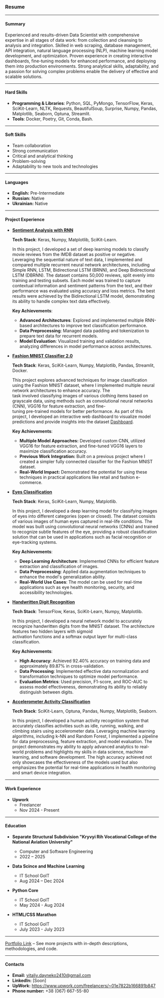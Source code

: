 ### **Resume**

---

#### **Summary**

Experienced and results-driven Data Scientist with comprehensive expertise in all stages of data work: from collection and cleansing to analysis and integration. Skilled in web scraping, database management, API integration, natural language processing (NLP), machine learning model development, and optimization. Proven experience in creating interactive dashboards, fine-tuning models for enhanced performance, and deploying them into production environments. Strong analytical skills, adaptability, and a passion for solving complex problems enable the delivery of effective and scalable solutions.
  
---

#### **Hard Skills**
- **Programming & Libraries**: Python, SQL, PyMongo, TensorFlow, Keras, SciKit-Learn, NLTK, Requests, BeautifulSoup, Surprise, Numpy, Pandas, Matplotlib, Seaborn, Optuna, Streamlit.
- **Tools**: Docker, Poetry, Git, Conda, Bash.

---

#### **Soft Skills**
- Team collaboration
- Strong communication
- Critical and analytical thinking
- Problem-solving
- Adaptability to new tools and technologies

---

#### **Languages**
 
-  **English:** Pre-Intermediate
-  **Russian:** Native 
-  **Ukrainian:** Native

---

#### **Project Experience**

- [**Sentiment Analysis with RNN**](https://github.com/data-tamer2410/ds-sentiment-analysis-with-rnn)

  **Tech Stack**: Keras, Numpy, Matplotlib, SciKit-Learn.

  In this project, I developed a set of deep learning models to classify movie reviews from the IMDB dataset as positive or negative. Leveraging the sequential nature of text data, I 
  implemented and compared multiple recurrent neural network architectures, including Simple RNN, LSTM, Bidirectional LSTM (BRNN), and Deep Bidirectional LSTM (DBRNN). The dataset 
  contains 50,000 reviews, split evenly into training and testing subsets. Each model was trained to capture contextual information and sentiment patterns from the text, and their 
  performance was evaluated using accuracy and loss metrics. The best results were achieved by the Bidirectional LSTM model, demonstrating its ability to handle complex text data 
  effectively.

  **Key Achievements**:
  - **Advanced Architectures**: Explored and implemented multiple RNN-based architectures to improve text classification performance.  
  - **Data Preprocessing**: Managed data padding and tokenization to prepare text data for recurrent models.  
  - **Model Evaluation**: Visualized training and validation results, analyzing differences in model performance across architectures.


- [**Fashion MNIST Classifier 2.0**](https://github.com/data-tamer2410/ds-fashion-mnist-classifier-2.0)

  **Tech Stack**: Keras, SciKit-Learn, Numpy, Matplotlib, Pandas, Streamlit, Docker.
   
  This project explores advanced techniques for image classification using the Fashion MNIST dataset, where I implemented multiple neural network architectures to enhance accuracy. The  
  task involved classifying images of various clothing items based on grayscale data, using methods such as convolutional neural networks (CNN), VGG16 for feature extraction, and fine-  
  tuning pre-trained models for better performance. As part of this project, I developed an interactive web dashboard to visualize model predictions and provide insights into the 
  dataset [Dashboard](https://ds-fashion-mnist-classifier-2-0.onrender.com). 

  **Key Achievements**:
  - **Multiple Model Approaches:** Developed custom CNN, utilized VGG16 for feature extraction, and fine-tuned VGG16 layers to maximize classification accuracy.  
  - **Previous Work Integration:** Built on a previous project where I created a simpler fully connected classifier for the Fashion MNIST dataset.  
  - **Real-World Impact:** Demonstrated the potential for using these techniques in practical applications like retail and fashion e-commerce. 

- [**Eyes Classification**](https://github.com/data-tamer2410/ds-eyes-classification)

  **Tech Stack**: Keras, SciKit-Learn, Numpy, Matplotlib.
   
  In this project, I developed a deep learning model for classifying images of eyes into different categories (open or closed). The dataset consists of various images of human eyes 
  captured in real-life conditions. The model was built using convolutional neural networks (CNNs) and trained to recognize subtle features of the eye, providing a robust classification 
  solution that can be used in applications such as facial recognition or eye-tracking systems.

  **Key Achievements**:
  - **Deep Learning Architecture**: Implemented CNNs for efficient feature extraction and classification of images.
  - **Data Preprocessing**: Applied data augmentation techniques to enhance the model's generalization ability.
  - **Real-World Use Cases**: The model can be used for real-time applications such as eye health monitoring, security, and accessibility technologies.

- [**Handwritten Digit Recognition**](https://github.com/data-tamer2410/ds-handwritten-digit-recognition)

  **Tech Stack**: TensorFlow, Keras, SciKit-Learn, Numpy, Matplotlib.

  In this project, I developed a neural network model to accurately recognize handwritten digits from the MNIST dataset. The architecture features two hidden layers with sigmoid   
  activation functions and a softmax output layer for multi-class classification.  

  **Key Achievements**:
  - **High Accuracy**: Achieved 92.40% accuracy on training data and approximately 89.87% in cross-validation.
  - **Data Processing**: Implemented effective data normalization and transformation techniques to optimize model performance.
  - **Evaluation Metrics**: Used precision, F1-score, and ROC-AUC to assess model effectiveness, demonstrating its ability to reliably distinguish between digits. 

- [**Accelerometer Activity Classification**](https://github.com/data-tamer2410/ds-accelerometer-activity-classification)

  **Tech Stack**: SciKit-Learn, Optuna, Pandas, Numpy, Matplotlib, Seaborn.

  In this project, I developed a human activity recognition system that accurately classifies activities such as idle, running, walking, and climbing stairs using accelerometer data. 
  Leveraging machine learning algorithms, including k-NN and Random Forest, I implemented a pipeline for data preprocessing, feature extraction, and model evaluation. The project 
  demonstrates my ability to apply advanced analytics to real-world problems and highlights my skills in data science, machine learning, and software development. The high accuracy 
  achieved not only showcases the effectiveness of the models used but also emphasizes the potential for real-time applications in health monitoring and smart device integration. 

---

#### **Work Experience**
- **Upwork**
  - Freelancer
  - Nov 2024 - Present

---

#### **Education**
- **Separate Structural Subdivision "Kryvyi Rih Vocational College of the National Aviation University"**  
  - Computer and Software Engineering
  - 2022 – 2025

- **Data Scince and Machine Learning**
  - IT School GoIT
  - Aug 2024 – Dec 2024
 
- **Python Core**
  - IT School GoIT
  - May 2024 - Aug 2024
 
- **HTML/CSS Marathon**
  - IT School GoIT
  - July 2023 - July 2023

---











[Portfolio Link](https://github.com/data-tamer2410/Data-Science-Portfolio) – See more projects with in-depth descriptions, methodologies, and code.

---

#### **Contacts**
- **Email:** vitaliy.dayneko2410@gmail.com
- **LinkedIn:** [Soon]
- **UpWork:** https://www.upwork.com/freelancers/~01e7822b166891b847
- **Phone number:** +38 (067) 667-55-80
